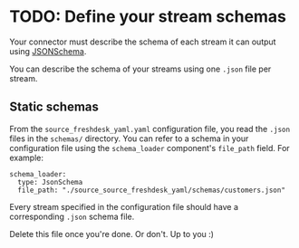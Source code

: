 # TODO: Define your stream schemas
Your connector must describe the schema of each stream it can output using [JSONSchema](https://json-schema.org). 

You can describe the schema of your streams using one `.json` file per stream.
 
## Static schemas
From the `source_freshdesk_yaml.yaml` configuration file, you read the `.json` files in the `schemas/` directory. You can refer to a schema in your configuration file using the `schema_loader` component's `file_path` field. For example:
```
schema_loader:
  type: JsonSchema
  file_path: "./source_source_freshdesk_yaml/schemas/customers.json"
```
Every stream specified in the configuration file should have a corresponding `.json` schema file.

Delete this file once you're done. Or don't. Up to you :)

